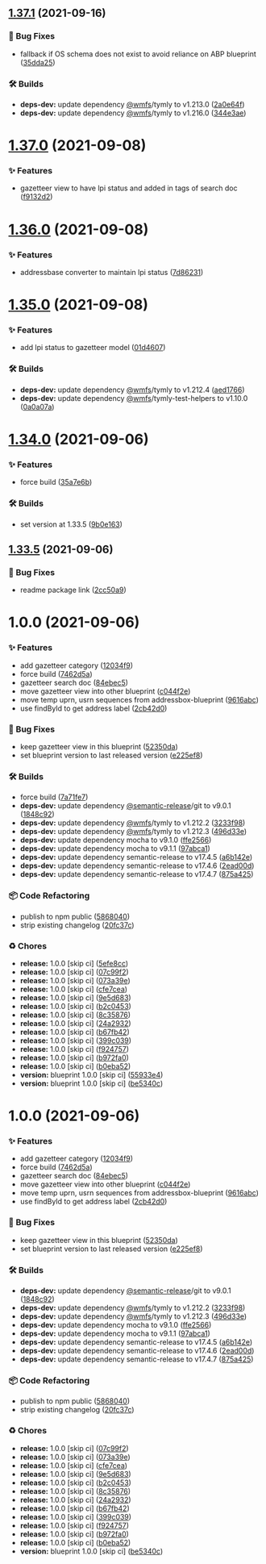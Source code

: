 ## [1.37.1](https://github.com/wmfs/gazetteer-blueprint/compare/v1.37.0...v1.37.1) (2021-09-16)


### 🐛 Bug Fixes

* fallback if OS schema does not exist to avoid reliance on ABP blueprint ([35dda25](https://github.com/wmfs/gazetteer-blueprint/commit/35dda25cc9be6475c4550f90130935e51622493a))


### 🛠 Builds

* **deps-dev:** update dependency [@wmfs](https://github.com/wmfs)/tymly to v1.213.0 ([2a0e64f](https://github.com/wmfs/gazetteer-blueprint/commit/2a0e64f063bd77eb7702cd0dd12b5a5b4db214eb))
* **deps-dev:** update dependency [@wmfs](https://github.com/wmfs)/tymly to v1.216.0 ([344e3ae](https://github.com/wmfs/gazetteer-blueprint/commit/344e3ae5e7330fe1e495738ba4cecce1dc9211f3))

# [1.37.0](https://github.com/wmfs/gazetteer-blueprint/compare/v1.36.0...v1.37.0) (2021-09-08)


### ✨ Features

* gazetteer view to have lpi status and added in tags of search doc ([f9132d2](https://github.com/wmfs/gazetteer-blueprint/commit/f9132d22a58494a08479762db73ee24624aa7f20))

# [1.36.0](https://github.com/wmfs/gazetteer-blueprint/compare/v1.35.0...v1.36.0) (2021-09-08)


### ✨ Features

* addressbase converter to maintain lpi status ([7d86231](https://github.com/wmfs/gazetteer-blueprint/commit/7d862318935afe88653e73f31222e136f1976641))

# [1.35.0](https://github.com/wmfs/gazetteer-blueprint/compare/v1.34.0...v1.35.0) (2021-09-08)


### ✨ Features

* add lpi status to gazetteer model ([01d4607](https://github.com/wmfs/gazetteer-blueprint/commit/01d46074b62f7e798a1f6e63ca8cb4c35626f829))


### 🛠 Builds

* **deps-dev:** update dependency [@wmfs](https://github.com/wmfs)/tymly to v1.212.4 ([aed1766](https://github.com/wmfs/gazetteer-blueprint/commit/aed17661e30c3709cb5c3b117198deed937e2e3a))
* **deps-dev:** update dependency [@wmfs](https://github.com/wmfs)/tymly-test-helpers to v1.10.0 ([0a0a07a](https://github.com/wmfs/gazetteer-blueprint/commit/0a0a07aaa1457f6dc4f130228d5cc5dcaa80e179))

# [1.34.0](https://github.com/wmfs/gazetteer-blueprint/compare/v1.33.5...v1.34.0) (2021-09-06)


### ✨ Features

* force build ([35a7e6b](https://github.com/wmfs/gazetteer-blueprint/commit/35a7e6b4c22e8cc8a419b686040c8ebfcd836410))


### 🛠 Builds

* set version at 1.33.5 ([9b0e163](https://github.com/wmfs/gazetteer-blueprint/commit/9b0e1634cade3b74417ec05cc2cdcaf38cff586a))

## [1.33.5](https://github.com/wmfs/gazetteer-blueprint/compare/v1.0.0...v1.33.5) (2021-09-06)


### 🐛 Bug Fixes

* readme package link ([2cc50a9](https://github.com/wmfs/gazetteer-blueprint/commit/2cc50a92cbcfa7f5b27c35c6f3149a243a80ad92))

# 1.0.0 (2021-09-06)


### ✨ Features

* add gazetteer category ([12034f9](https://github.com/wmfs/gazetteer-blueprint/commit/12034f910511c0cbb98e0c71e5ec4752be72998a))
* force build ([7462d5a](https://github.com/wmfs/gazetteer-blueprint/commit/7462d5a1f003e7f60197770e5763719a975849f8))
* gazetteer search doc ([84ebec5](https://github.com/wmfs/gazetteer-blueprint/commit/84ebec505bba0b9d5049852ba461eb34a46c011f))
* move gazetteer view into other blueprint ([c044f2e](https://github.com/wmfs/gazetteer-blueprint/commit/c044f2ea84bfa16648359739e75a1a7fcd296b23))
* move temp uprn, usrn sequences from addressbox-blueprint ([9616abc](https://github.com/wmfs/gazetteer-blueprint/commit/9616abcccdf8a83e8960f04dacc96e6f86ef9131))
* use findById to get address label ([2cb42d0](https://github.com/wmfs/gazetteer-blueprint/commit/2cb42d0f0d78666ab8351f2da601ccc08ce6aad4))


### 🐛 Bug Fixes

* keep gazetteer view in this blueprint ([52350da](https://github.com/wmfs/gazetteer-blueprint/commit/52350da17f81011c5924b17de828f63a69d87e2f))
* set blueprint version to last released version ([e225ef8](https://github.com/wmfs/gazetteer-blueprint/commit/e225ef8110d8477d5509fd06298ee76dafd38e6b))


### 🛠 Builds

* force build ([7a71fe7](https://github.com/wmfs/gazetteer-blueprint/commit/7a71fe7b622b8ecdcf956b5bc3df6a83ceebebbe))
* **deps-dev:** update dependency [@semantic-release](https://github.com/semantic-release)/git to v9.0.1 ([1848c92](https://github.com/wmfs/gazetteer-blueprint/commit/1848c9212cb9a38a191dea7c6c2f742209864961))
* **deps-dev:** update dependency [@wmfs](https://github.com/wmfs)/tymly to v1.212.2 ([3233f98](https://github.com/wmfs/gazetteer-blueprint/commit/3233f9837cab6ca9107651d7adec5284650e5267))
* **deps-dev:** update dependency [@wmfs](https://github.com/wmfs)/tymly to v1.212.3 ([496d33e](https://github.com/wmfs/gazetteer-blueprint/commit/496d33e9b8aa31ffaa04500e1eb47cec5d3a65f5))
* **deps-dev:** update dependency mocha to v9.1.0 ([ffe2566](https://github.com/wmfs/gazetteer-blueprint/commit/ffe2566cac8013542f3933db2d57c7b6e11d3849))
* **deps-dev:** update dependency mocha to v9.1.1 ([97abca1](https://github.com/wmfs/gazetteer-blueprint/commit/97abca14f0e8954aa493cbf93c167f413ace27fb))
* **deps-dev:** update dependency semantic-release to v17.4.5 ([a6b142e](https://github.com/wmfs/gazetteer-blueprint/commit/a6b142eb3953e7b509a63c686ffc707a61479252))
* **deps-dev:** update dependency semantic-release to v17.4.6 ([2ead00d](https://github.com/wmfs/gazetteer-blueprint/commit/2ead00de07d2ddbaa414797490927d99c5c57734))
* **deps-dev:** update dependency semantic-release to v17.4.7 ([875a425](https://github.com/wmfs/gazetteer-blueprint/commit/875a42572a09b8d812a2b5805a77b73ae8ab30e8))


### 📦 Code Refactoring

* publish to npm public ([5868040](https://github.com/wmfs/gazetteer-blueprint/commit/58680409abd4190d52dc91c061c64aa53acb0cc2))
* strip existing changelog ([20fc37c](https://github.com/wmfs/gazetteer-blueprint/commit/20fc37c6aff0330dbd1874a83863aad7d907d0fe))


### ♻️ Chores

* **release:** 1.0.0 [skip ci] ([5efe8cc](https://github.com/wmfs/gazetteer-blueprint/commit/5efe8cc944be15e33a7035a9e9fcda56c989f82e))
* **release:** 1.0.0 [skip ci] ([07c99f2](https://github.com/wmfs/gazetteer-blueprint/commit/07c99f23f92a79e1ff25640cc51e88563eebb46b))
* **release:** 1.0.0 [skip ci] ([073a39e](https://github.com/wmfs/gazetteer-blueprint/commit/073a39e087cc8380b0b88e14a7b39b8da757a768))
* **release:** 1.0.0 [skip ci] ([cfe7cea](https://github.com/wmfs/gazetteer-blueprint/commit/cfe7cea9ebd393c4b3a365d69f1243abe01083e2))
* **release:** 1.0.0 [skip ci] ([9e5d683](https://github.com/wmfs/gazetteer-blueprint/commit/9e5d683ec2f40d512c1efa4c724ea74148ae19b7))
* **release:** 1.0.0 [skip ci] ([b2c0453](https://github.com/wmfs/gazetteer-blueprint/commit/b2c045381bc7767984fece96a95df12cb4eea67b))
* **release:** 1.0.0 [skip ci] ([8c35876](https://github.com/wmfs/gazetteer-blueprint/commit/8c3587661eecd70463d08cefc2156dfb53823257))
* **release:** 1.0.0 [skip ci] ([24a2932](https://github.com/wmfs/gazetteer-blueprint/commit/24a29321a178132ae21a713133df7b3883cec293))
* **release:** 1.0.0 [skip ci] ([b67fb42](https://github.com/wmfs/gazetteer-blueprint/commit/b67fb4236588b00c75d81902d7814d6a8a310e1e))
* **release:** 1.0.0 [skip ci] ([399c039](https://github.com/wmfs/gazetteer-blueprint/commit/399c03967e3dd99e64715490959db673fc825926))
* **release:** 1.0.0 [skip ci] ([f924757](https://github.com/wmfs/gazetteer-blueprint/commit/f92475700c3796e1094cb161e7468349393fe784))
* **release:** 1.0.0 [skip ci] ([b972fa0](https://github.com/wmfs/gazetteer-blueprint/commit/b972fa06ddb9c8615901eabe26d98cdbd9af5c7e))
* **release:** 1.0.0 [skip ci] ([b0eba52](https://github.com/wmfs/gazetteer-blueprint/commit/b0eba5252636c3536e9ab43b2f270780903218ad))
* **version:** blueprint 1.0.0 [skip ci] ([55933e4](https://github.com/wmfs/gazetteer-blueprint/commit/55933e40b661de3c2e57bf64d78cc68e1934bfe3))
* **version:** blueprint 1.0.0 [skip ci] ([be5340c](https://github.com/wmfs/gazetteer-blueprint/commit/be5340c9bb3c54de9fc505fb2fbc75cb2248c47c))

# 1.0.0 (2021-09-06)


### ✨ Features

* add gazetteer category ([12034f9](https://github.com/wmfs/gazetteer-blueprint/commit/12034f910511c0cbb98e0c71e5ec4752be72998a))
* force build ([7462d5a](https://github.com/wmfs/gazetteer-blueprint/commit/7462d5a1f003e7f60197770e5763719a975849f8))
* gazetteer search doc ([84ebec5](https://github.com/wmfs/gazetteer-blueprint/commit/84ebec505bba0b9d5049852ba461eb34a46c011f))
* move gazetteer view into other blueprint ([c044f2e](https://github.com/wmfs/gazetteer-blueprint/commit/c044f2ea84bfa16648359739e75a1a7fcd296b23))
* move temp uprn, usrn sequences from addressbox-blueprint ([9616abc](https://github.com/wmfs/gazetteer-blueprint/commit/9616abcccdf8a83e8960f04dacc96e6f86ef9131))
* use findById to get address label ([2cb42d0](https://github.com/wmfs/gazetteer-blueprint/commit/2cb42d0f0d78666ab8351f2da601ccc08ce6aad4))


### 🐛 Bug Fixes

* keep gazetteer view in this blueprint ([52350da](https://github.com/wmfs/gazetteer-blueprint/commit/52350da17f81011c5924b17de828f63a69d87e2f))
* set blueprint version to last released version ([e225ef8](https://github.com/wmfs/gazetteer-blueprint/commit/e225ef8110d8477d5509fd06298ee76dafd38e6b))


### 🛠 Builds

* **deps-dev:** update dependency [@semantic-release](https://github.com/semantic-release)/git to v9.0.1 ([1848c92](https://github.com/wmfs/gazetteer-blueprint/commit/1848c9212cb9a38a191dea7c6c2f742209864961))
* **deps-dev:** update dependency [@wmfs](https://github.com/wmfs)/tymly to v1.212.2 ([3233f98](https://github.com/wmfs/gazetteer-blueprint/commit/3233f9837cab6ca9107651d7adec5284650e5267))
* **deps-dev:** update dependency [@wmfs](https://github.com/wmfs)/tymly to v1.212.3 ([496d33e](https://github.com/wmfs/gazetteer-blueprint/commit/496d33e9b8aa31ffaa04500e1eb47cec5d3a65f5))
* **deps-dev:** update dependency mocha to v9.1.0 ([ffe2566](https://github.com/wmfs/gazetteer-blueprint/commit/ffe2566cac8013542f3933db2d57c7b6e11d3849))
* **deps-dev:** update dependency mocha to v9.1.1 ([97abca1](https://github.com/wmfs/gazetteer-blueprint/commit/97abca14f0e8954aa493cbf93c167f413ace27fb))
* **deps-dev:** update dependency semantic-release to v17.4.5 ([a6b142e](https://github.com/wmfs/gazetteer-blueprint/commit/a6b142eb3953e7b509a63c686ffc707a61479252))
* **deps-dev:** update dependency semantic-release to v17.4.6 ([2ead00d](https://github.com/wmfs/gazetteer-blueprint/commit/2ead00de07d2ddbaa414797490927d99c5c57734))
* **deps-dev:** update dependency semantic-release to v17.4.7 ([875a425](https://github.com/wmfs/gazetteer-blueprint/commit/875a42572a09b8d812a2b5805a77b73ae8ab30e8))


### 📦 Code Refactoring

* publish to npm public ([5868040](https://github.com/wmfs/gazetteer-blueprint/commit/58680409abd4190d52dc91c061c64aa53acb0cc2))
* strip existing changelog ([20fc37c](https://github.com/wmfs/gazetteer-blueprint/commit/20fc37c6aff0330dbd1874a83863aad7d907d0fe))


### ♻️ Chores

* **release:** 1.0.0 [skip ci] ([07c99f2](https://github.com/wmfs/gazetteer-blueprint/commit/07c99f23f92a79e1ff25640cc51e88563eebb46b))
* **release:** 1.0.0 [skip ci] ([073a39e](https://github.com/wmfs/gazetteer-blueprint/commit/073a39e087cc8380b0b88e14a7b39b8da757a768))
* **release:** 1.0.0 [skip ci] ([cfe7cea](https://github.com/wmfs/gazetteer-blueprint/commit/cfe7cea9ebd393c4b3a365d69f1243abe01083e2))
* **release:** 1.0.0 [skip ci] ([9e5d683](https://github.com/wmfs/gazetteer-blueprint/commit/9e5d683ec2f40d512c1efa4c724ea74148ae19b7))
* **release:** 1.0.0 [skip ci] ([b2c0453](https://github.com/wmfs/gazetteer-blueprint/commit/b2c045381bc7767984fece96a95df12cb4eea67b))
* **release:** 1.0.0 [skip ci] ([8c35876](https://github.com/wmfs/gazetteer-blueprint/commit/8c3587661eecd70463d08cefc2156dfb53823257))
* **release:** 1.0.0 [skip ci] ([24a2932](https://github.com/wmfs/gazetteer-blueprint/commit/24a29321a178132ae21a713133df7b3883cec293))
* **release:** 1.0.0 [skip ci] ([b67fb42](https://github.com/wmfs/gazetteer-blueprint/commit/b67fb4236588b00c75d81902d7814d6a8a310e1e))
* **release:** 1.0.0 [skip ci] ([399c039](https://github.com/wmfs/gazetteer-blueprint/commit/399c03967e3dd99e64715490959db673fc825926))
* **release:** 1.0.0 [skip ci] ([f924757](https://github.com/wmfs/gazetteer-blueprint/commit/f92475700c3796e1094cb161e7468349393fe784))
* **release:** 1.0.0 [skip ci] ([b972fa0](https://github.com/wmfs/gazetteer-blueprint/commit/b972fa06ddb9c8615901eabe26d98cdbd9af5c7e))
* **release:** 1.0.0 [skip ci] ([b0eba52](https://github.com/wmfs/gazetteer-blueprint/commit/b0eba5252636c3536e9ab43b2f270780903218ad))
* **version:** blueprint 1.0.0 [skip ci] ([be5340c](https://github.com/wmfs/gazetteer-blueprint/commit/be5340c9bb3c54de9fc505fb2fbc75cb2248c47c))
